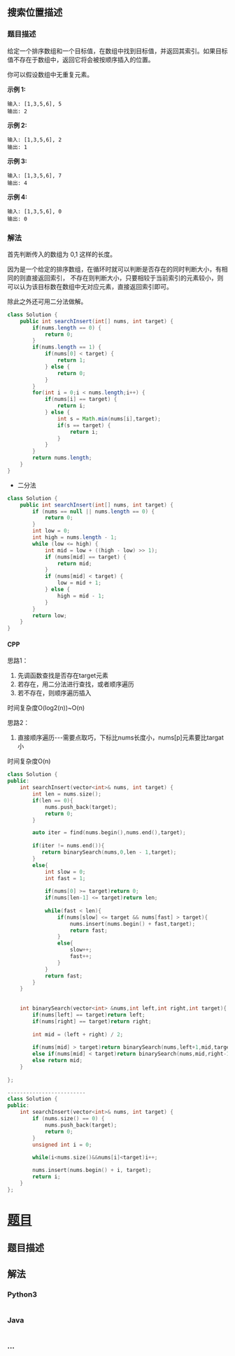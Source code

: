 ## 搜索位置描述
### 题目描述


给定一个排序数组和一个目标值，在数组中找到目标值，并返回其索引。如果目标值不存在于数组中，返回它将会被按顺序插入的位置。

你可以假设数组中无重复元素。

**示例 1:**
```
输入: [1,3,5,6], 5
输出: 2
```

**示例 2:**
```
输入: [1,3,5,6], 2
输出: 1
```

**示例 3:**
```
输入: [1,3,5,6], 7
输出: 4
```

**示例 4:**
```
输入: [1,3,5,6], 0
输出: 0
```

### 解法
首先判断传入的数组为 0,1 这样的长度。

因为是一个给定的排序数组，在循环时就可以判断是否存在的同时判断大小，有相同的则直接返回索引，
不存在则判断大小，只要相较于当前索引的元素较小，则可以认为该目标数在数组中无对应元素，直接返回索引即可。

除此之外还可用二分法做解。


```java
class Solution {
    public int searchInsert(int[] nums, int target) {
        if(nums.length == 0) {
            return 0;
        }
        if(nums.length == 1) {
            if(nums[0] < target) {
                return 1;
            } else {
                return 0;
            }
        }
        for(int i = 0;i < nums.length;i++) {
            if(nums[i] == target) {
                return i;
            } else {
                int s = Math.min(nums[i],target);
                if(s == target) {
                    return i;
                }
            }
        }
        return nums.length;
    }
}
```

- 二分法
```java
class Solution {
    public int searchInsert(int[] nums, int target) {
        if (nums == null || nums.length == 0) {
            return 0;
        }
        int low = 0;
        int high = nums.length - 1;
        while (low <= high) {
            int mid = low + ((high - low) >> 1);
            if (nums[mid] == target) {
                return mid;
            }
            if (nums[mid] < target) {
                low = mid + 1;
            } else {
                high = mid - 1;
            }
        }
        return low;
    }
}
```

#### CPP

思路1：

1. 先调函数查找是否存在target元素
2. 若存在，用二分法进行查找，或者顺序遍历
3. 若不存在，则顺序遍历插入

时间复杂度O(log2(n))~O(n)

思路2：
 1. 直接顺序遍历---需要点取巧，下标比nums长度小，nums[p]元素要比targat小

 时间复杂度O(n)

```CPP
class Solution {
public:
    int searchInsert(vector<int>& nums, int target) {
        int len = nums.size();
        if(len == 0){
            nums.push_back(target);
            return 0;
        }

        auto iter = find(nums.begin(),nums.end(),target);
        
        if(iter != nums.end()){
           return binarySearch(nums,0,len - 1,target);
        }
        else{
            int slow = 0;
            int fast = 1;
            
            if(nums[0] >= target)return 0;
            if(nums[len-1] <= target)return len;
            
            while(fast < len){
                if(nums[slow] <= target && nums[fast] > target){
                    nums.insert(nums.begin() + fast,target);
                    return fast;
                }
                else{
                    slow++;
                    fast++;
                }
            }
            return fast;
        } 
    }
    
    
    int binarySearch(vector<int> &nums,int left,int right,int target){
        if(nums[left] == target)return left;
        if(nums[right] == target)return right;
        
        int mid = (left + right) / 2;
        
        if(nums[mid] > target)return binarySearch(nums,left+1,mid,target);
        else if(nums[mid] < target)return binarySearch(nums,mid,right-1,target);
        else return mid;
    }
    
};

-------------------------
class Solution {
public:
    int searchInsert(vector<int>& nums, int target) {
        if (nums.size() == 0) {
            nums.push_back(target);
            return 0;
        }
        unsigned int i = 0;
        
        while(i<nums.size()&&nums[i]<target)i++;

        nums.insert(nums.begin() + i, target);
        return i;
    }
};

```


# [题目](这里是题目链接，如：https://leetcode-cn.com/problems/shu-zu-zhong-zhong-fu-de-shu-zi-lcof/)

## 题目描述
<!-- 这里写题目描述 -->


## 解法
<!-- 这里可写通用的实现逻辑 -->


### Python3
<!-- 这里可写当前语言的特殊实现逻辑 -->

```python

```

### Java
<!-- 这里可写当前语言的特殊实现逻辑 -->

```java

```

### ...
```

```
